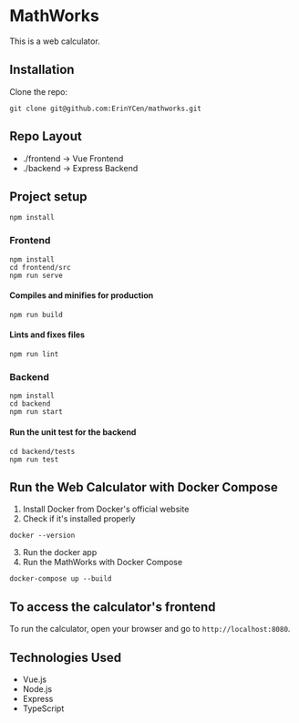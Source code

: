 # MathWorks
This is a web calculator.
## Installation
Clone the repo: 
```
git clone git@github.com:ErinYCen/mathworks.git
```
## Repo Layout
- ./frontend -> Vue Frontend
- ./backend -> Express Backend
## Project setup
```
npm install
```
### Frontend
```
npm install
cd frontend/src
npm run serve
```
#### Compiles and minifies for production
```
npm run build
```
#### Lints and fixes files
```
npm run lint
```
### Backend
```
npm install
cd backend
npm run start
```
#### Run the unit test for the backend
```
cd backend/tests
npm run test
```
## Run the Web Calculator with Docker Compose
1. Install Docker from Docker's official website
2. Check if it's installed properly
```
docker --version
```
3. Run the docker app
4. Run the MathWorks with Docker Compose
```
docker-compose up --build
```
## To access the calculator's frontend
To run the calculator, open your browser and go to `http://localhost:8080`.
## Technologies Used
- Vue.js
- Node.js
- Express
- TypeScript
